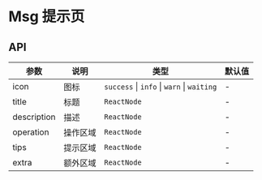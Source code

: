 # Msg 提示页

<code src="./demos/index.tsx"></code>

## API

| 参数        | 说明     | 类型                                       | 默认值 |
| ----------- | -------- | ------------------------------------------ | ------ |
| icon        | 图标     | `success` \| `info` \| `warn` \| `waiting` | -      |
| title       | 标题     | `ReactNode`                                | -      |
| description | 描述     | `ReactNode`                                | -      |
| operation   | 操作区域 | `ReactNode`                                | -      |
| tips        | 提示区域 | `ReactNode`                                | -      |
| extra       | 额外区域 | `ReactNode`                                | -      |
